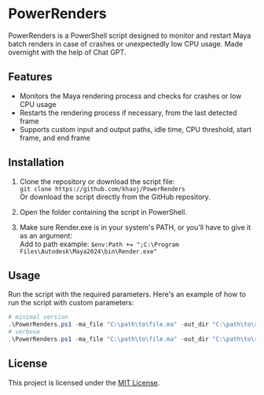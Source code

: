 # PowerRenders

PowerRenders is a PowerShell script designed to monitor and restart Maya batch renders in case of crashes or unexpectedly low CPU usage.
Made overnight with the help of Chat GPT.

## Features

- Monitors the Maya rendering process and checks for crashes or low CPU usage
- Restarts the rendering process if necessary, from the last detected frame
- Supports custom input and output paths, idle time, CPU threshold, start frame, and end frame

## Installation

1. Clone the repository or download the script file:  
`git clone https://github.com/khaoj/PowerRenders`  
Or download the script directly from the GitHub repository.

2. Open the folder containing the script in PowerShell.

3. Make sure Render.exe is in your system's PATH, or you'll have to give it as an argument:  
Add to path example: `$env:Path += ";C:\Program Files\Autodesk\Maya2024\bin\Render.exe"`

## Usage

Run the script with the required parameters. Here's an example of how to run the script with custom parameters:

```powershell
# minimal version
.\PowerRenders.ps1 -ma_file "C:\path\to\file.ma" -out_dir "C:\path\to\render\folder" -end 100
# verbose
.\PowerRenders.ps1 -ma_file "C:\path\to\file.ma" -out_dir "C:\path\to\render\folder" -interval 15 -cpuThreshold 15 -start 1 -end 100 -renderer "arnold" -executable="C:\Program Files\Autodesk\Maya2024\bin\Render.exe"
```

## License
This project is licensed under the [MIT License](LICENSE).
